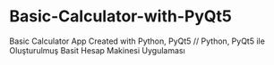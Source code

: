 # Basic-Calculator-with-PyQt5
Basic Calculator App Created with Python, PyQt5 // Python, PyQt5 ile Oluşturulmuş Basit Hesap Makinesi Uygulaması
